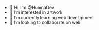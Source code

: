 - 👋 Hi, I’m @HumnaDev
- 👀 I’m interested in artwork 
- 🌱 I’m currently learning web development 
- 💞️ I’m looking to collaborate on web


<!---
HumnaDev/HumnaDev is a ✨ special ✨ repository because its `README.md` (this file) appears on your GitHub profile.
You can click the Preview link to take a look at your changes.
--->
